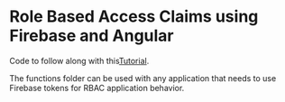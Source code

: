 # Role Based Access Claims using Firebase and Angular

Code to follow along with this[Tutorial]([Tutorial](https://www.toptal.com/firebase/role-based-firebase-authentication)).

The functions folder can be used with any application that needs to use Firebase tokens for RBAC application behavior.
